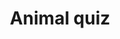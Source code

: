---
order: 7
title: Animal quiz
description: School project for learning jQuery and Bootstrap
platform: [web]
link: /elainvisa
logo: /elainvisa.png
screenshots: [./animal-quiz-start.png, ./animal-quiz-results.png]
gradient: elainvisa
tags: [JQuery, Bootstrap]
features:
  - Playful UI built with Bootstrap
  - Game results display correct/incorrect guesses with feedback
---